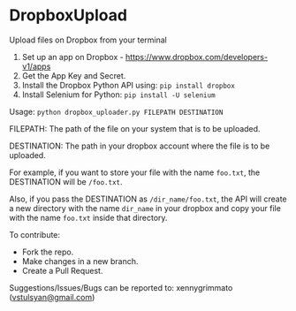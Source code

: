# DropboxUpload
Upload files on Dropbox from your terminal

1. Set up an app on Dropbox - https://www.dropbox.com/developers-v1/apps
2. Get the App Key and Secret.
3. Install the Dropbox Python API using: ``` pip install dropbox ```
4. Install Selenium for Python: ```pip install -U selenium```

Usage: ``` python dropbox_uploader.py FILEPATH DESTINATION ```

FILEPATH: The path of the file on your system that is to be uploaded.

DESTINATION: The path in your dropbox account where the file is to be uploaded.

For example, if you want to store your file with the name ```foo.txt```, the DESTINATION will be ```/foo.txt```.

Also, if you pass the DESTINATION as ```/dir_name/foo.txt```, the API will create a new directory with the name ```dir_name``` in your dropbox and copy your file with the name ```foo.txt``` inside that directory.

To contribute:

* Fork the repo.
* Make changes in a new branch.
* Create a Pull Request.

Suggestions/Issues/Bugs can be reported to: xennygrimmato (vstulsyan@gmail.com)
